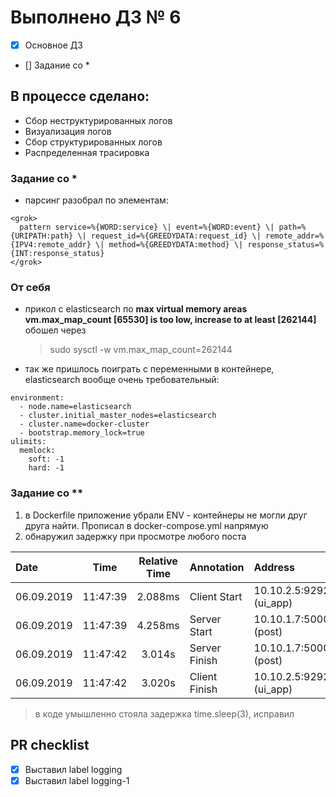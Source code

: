 # Выполнено ДЗ № 6
 - [X] Основное ДЗ
 - [] Задание со *

## В процессе сделано:
  - Сбор неструктурированных логов
  - Визуализация логов
  - Сбор структурированных логов
  - Распределенная трасировка

### Задание со *
  - парсинг разобрал по элементам:
```
<grok>
  pattern service=%{WORD:service} \| event=%{WORD:event} \| path=%{URIPATH:path} \| request_id=%{GREEDYDATA:request_id} \| remote_addr=%{IPV4:remote_addr} \| method=%{GREEDYDATA:method} \| response_status=%{INT:response_status}
</grok>
```

### От себя
  - прикол с elasticsearch по **max virtual memory areas vm.max_map_count [65530] is too low, increase to at least [262144]** обошел через
    > sudo sysctl -w vm.max_map_count=262144

  - так же пришлось поиграть с переменными в контейнере, elasticsearch вообще очень требовательный:
```
environment:
  - node.name=elasticsearch
  - cluster.initial_master_nodes=elasticsearch
  - cluster.name=docker-cluster
  - bootstrap.memory_lock=true
ulimits:
  memlock:
    soft: -1
    hard: -1
```

### Задание со **
  1. в Dockerfile приложение убрали ENV - контейнеры не могли друг друга найти. Прописал в docker-compose.yml напрямую
  2. обнаружил задержку при просмотре любого поста

|  Date       |  Time	    |  Relative Time |	Annotation	  |  Address                |
|:------------|:---------:|:--------------:|:---------------|:------------------------|
| 06.09.2019  | 11:47:39	| 2.088ms	       | Client Start	  | 10.10.2.5:9292 (ui_app) |
| 06.09.2019  | 11:47:39	| 4.258ms	       | Server Start  	| 10.10.1.7:5000 (post)   |
| 06.09.2019  | 11:47:42	| 3.014s	       | Server Finish	| 10.10.1.7:5000 (post)   |
| 06.09.2019  | 11:47:42	| 3.020s	       | Client Finish	| 10.10.2.5:9292 (ui_app) |

  > в коде умышленно стояла задержка time.sleep(3), исправил

## PR checklist
  - [X] Выставил label logging
  - [X] Выставил label logging-1
